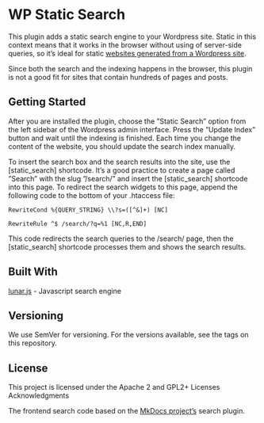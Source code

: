 # WP Static Search

This plugin adds a static search engine to your Wordpress site. Static in this context means that it works in the browser without using of server-side queries, so it’s ideal for static [websites generated from a Wordpress site](https://github.com/gergelyszerovay/wp-static-proxy).

Since both the search and the indexing happens in the browser, this plugin is not a good fit for sites that contain hundreds of pages and posts.

## Getting Started

After you are installed the plugin, choose the ”Static Search” option from the left sidebar of the Wordpress admin interface. Press the ”Update Index” button and wait until the indexing is finished. Each time you change the content of the website, you should update the search index manually. 

To insert the search box and the search results into the site, use the [static_search] shortcode. It’s a good practice to create a page called ”Search” with the slug ”/search/” and insert the [static_search] shortcode into this page. To redirect the search widgets to this page, append the following code to the bottom of your .htaccess file:

`RewriteCond %{QUERY_STRING} \\?s=([^&]+) [NC]`

`RewriteRule ^$ /search/?q=%1 [NC,R,END]`


This code redirects the search queries to the /search/ page, then the [static_search] shortcode processes them and shows the search results.

## Built With

[lunar.js](https://lunrjs.com/) - Javascript search engine

## Versioning 

We use SemVer for versioning. For the versions available, see the tags on this repository.

## License

This project is licensed under the Apache 2 and GPL2+ Licenses
Acknowledgments

The frontend search code based on the [MkDocs project’s](https://www.mkdocs.org/) search plugin.

